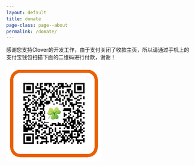 ```yaml
---
layout: default
title: donate 
page-class: page--about
permalink: /donate/
---
```


感谢您支持Clover的开发工作，由于支付关闭了收款主页，所以请通过手机上的支付宝钱包扫描下面的二维码进行付款，谢谢！

![](images/alipay_qr_small.png)

